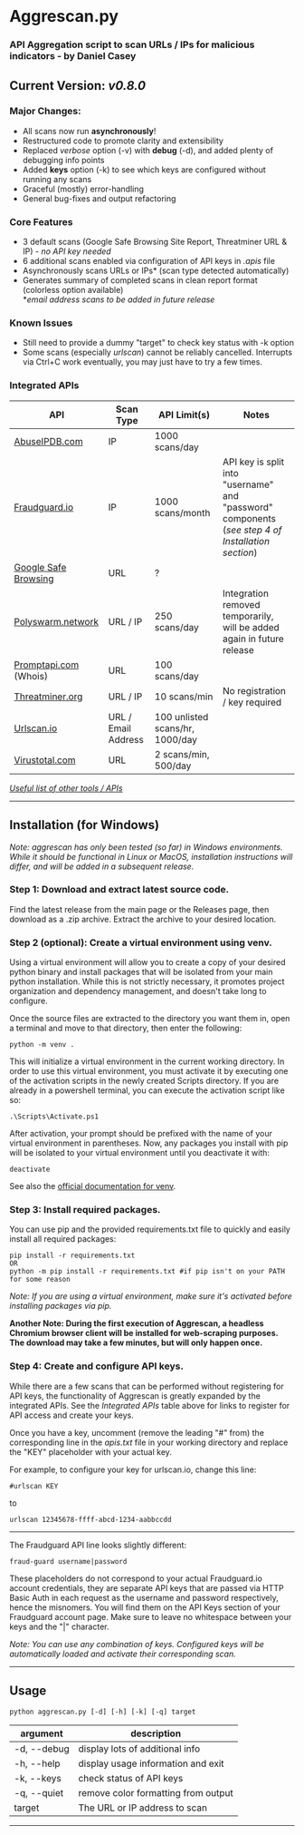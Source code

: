 
<br>

# Aggrescan.py

### API Aggregation script to scan URLs / IPs for malicious indicators - by Daniel Casey

## Current Version: *v0.8.0*

### Major Changes:
- All scans now run **asynchronously**!
- Restructured code to promote clarity and extensibility
- Replaced *verbose* option (-v) with **debug** (-d), and added plenty of debugging info points
- Added **keys** option (-k) to see which keys are configured without running any scans
- Graceful (mostly) error-handling
- General bug-fixes and output refactoring

### Core Features
 - 3 default scans (Google Safe Browsing Site Report, Threatminer URL & IP) - *no API key needed*
 - 6 additional scans enabled via configuration of API keys in *.apis* file
 - Asynchronously scans URLs or IPs* (scan type detected automatically)
 - Generates summary of completed scans in clean report format (colorless option available)
<br>**email address scans to be added in future release*

### Known Issues
- Still need to provide a dummy "target" to check key status with -k option
- Some scans (especially *urlscan*) cannot be reliably cancelled. Interrupts via Ctrl+C work eventually, you may just have to try a few times.

### Integrated APIs
| API | Scan Type | API Limit(s) | Notes |
|--|--|--|--|
| [AbuseIPDB.com](https://docs.abuseipdb.com/#introduction) | IP | 1000 scans/day
|[Fraudguard.io](https://docs.fraudguard.io/)|IP| 1000 scans/month | API key is split into "username" and "password" components (*see step 4 of Installation section*)
|[Google Safe Browsing](https://developers.google.com/safe-browsing/v4/lookup-api)| URL | ? |
|[Polyswarm.network](https://docs.polyswarm.io/consumers) | URL / IP | 250 scans/day | Integration removed temporarily, will be added again in future release
|[Promptapi.com](https://promptapi.com/marketplace/description/whois-api#documentation-tab) (Whois)| URL | 100 scans/day |
|[Threatminer.org](https://www.threatminer.org/api.php)|URL / IP|10 scans/min | No registration / key required
|[Urlscan.io](https://urlscan.io/docs/api/)|URL / Email Address| 100 unlisted scans/hr, 1000/day|
|[Virustotal.com](https://developers.virustotal.com/reference/overview)|URL|2 scans/min, 500/day|

*[Useful list of other tools / APIs](https://zeltser.com/lookup-malicious-websites/)*

___

## Installation (for Windows)
*Note: aggrescan has only been tested (so far) in Windows environments. While it should be functional in Linux or MacOS, installation instructions will differ, and will be added in a subsequent release.*

### Step 1: Download and extract latest source code.
Find the latest release from the main page or the Releases page, then download as a .zip archive. Extract the archive to your desired location.

### Step 2 (optional): Create a virtual environment using venv.

Using a virtual environment will allow you to create a copy of your desired python binary and install packages that will be isolated from your main python installation. While this is not strictly necessary, it promotes project organization and dependency management, and doesn't take long to configure.

Once the source files are extracted to the directory you want them in, open a terminal and move to that directory, then enter the following:

    python -m venv .


This will initialize a virtual environment in the current working directory. In order to use this virtual environment, you must activate it by executing one of the activation scripts in the newly created Scripts directory. If you are already in a powershell terminal, you can execute the activation script like so:

    .\Scripts\Activate.ps1

After activation, your prompt should be prefixed with the name of your virtual environment in parentheses. Now, any packages you install with pip will be isolated to your virtual environment until you deactivate it with:

    deactivate

See also the [official documentation for venv](https://docs.python.org/3/library/venv.html).

### Step 3: Install required packages.
You can use pip and the provided requirements.txt file to quickly and easily install all required packages:

    pip install -r requirements.txt
    OR
    python -m pip install -r requirements.txt #if pip isn't on your PATH for some reason

*Note: If you are using a virtual environment, make sure it's activated before installing packages via pip.*

**Another Note: During the first execution of Aggrescan, a headless Chromium browser client will be installed for web-scraping purposes. The download may take a few minutes, but will only happen once.**

### Step 4: Create and configure API keys.
While there are a few scans that can be performed without registering for API keys, the functionality of Aggrescan is greatly expanded by the integrated APIs. See the *Integrated APIs* table above for links to register for API access and create your keys.

Once you have a key, uncomment (remove the leading "#" from) the corresponding line in the *apis.txt* file in your working directory and replace the "KEY" placeholder with your actual key.

For example, to configure your key for urlscan.io, change this line:

    #urlscan KEY

to

    urlscan 12345678-ffff-abcd-1234-aabbccdd

---
The Fraudguard API line looks slightly different:

    fraud-guard username|password

These placeholders do not correspond to your actual Fraudguard.io account credentials, they are separate API keys that are passed via HTTP Basic Auth in each request as the username and password respectively, hence the misnomers. You will find them on the API Keys section of your Fraudguard account page. Make sure to leave no whitespace between your keys and the "|" character.

*Note: You can use any combination of keys. Configured keys will be automatically loaded and activate their corresponding scan.*




___

## Usage


    python aggrescan.py [-d] [-h] [-k] [-q] target

| argument | description |
|--|--|
| -d, --debug | display lots of additional info |
| -h, --help | display usage information and exit |
| -k, --keys | check status of API keys |
| -q, --quiet | remove color formatting from output |
| target | The URL or IP address to scan |

___
